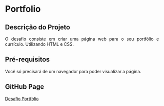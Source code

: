 # Portfolio

## Descrição do Projeto

<p align="justify">
 O desafio consiste em criar uma página web para o seu portfólio e currículo. Utilizando HTML e CSS.
</p>

## Pré-requisitos

 Você só precisará de um navegador para poder visualizar a página.

## GitHub Page

 [Desafio Portfólio](https://tamirescalixto.github.io/DesafioPortfolio/)
